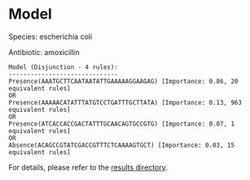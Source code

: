 
# Model

Species: escherichia coli

Antibiotic: amoxicillin

```
Model (Disjunction - 4 rules):
------------------------------
Presence(AAATGCTTCAATAATATTGAAAAAGGAAGAG) [Importance: 0.86, 20 equivalent rules]
OR
Presence(AAAAACATATTTATGTCCTGATTTGCTTATA) [Importance: 0.13, 963 equivalent rules]
OR
Presence(ATCACCACCGACTATTTGCAACAGTGCCGTG) [Importance: 0.07, 1 equivalent rules]
OR
Absence(ACAGCCGTATCGACCGTTTCTCAAAAGTGCT) [Importance: 0.03, 15 equivalent rules]

```

For details, please refer to the [results directory](../../../../../results/scm_b/escherichia%20coli/amoxicillin/repeat_4/).


